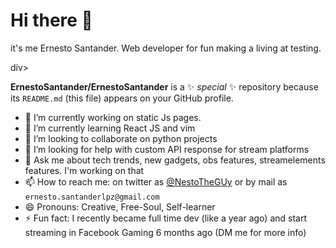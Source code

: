 <html>
  <h1> Hi there 👋 </h1>
  <div>
    <p>
      it's me Ernesto Santander. Web developer for fun making a living at testing.
    </p>
  </>div>

**ErnestoSantander/ErnestoSantander** is a ✨ _special_ ✨ repository because its `README.md` (this file) appears on your GitHub profile.

- 🔭 I’m currently working on static Js pages.
- 🌱 I’m currently learning React JS and vim
- 👯 I’m looking to collaborate on python projects
- 🤔 I’m looking for help with custom API response for stream platforms
- 💬 Ask me about tech trends, new gadgets, obs features, streamelements features. I'm working on that
- 📫 How to reach me: on twitter as [@NestoTheGUy](https://twitter.com/NestoTheguy) or by mail as `ernesto.santanderlpz@gmail.com`
- 😄 Pronouns: Creative, Free-Soul, Self-learner
- ⚡ Fun fact: I recently became full time dev (like a year ago) and start streaming in Facebook Gaming 6 months ago (DM me for more info)
  </html>
